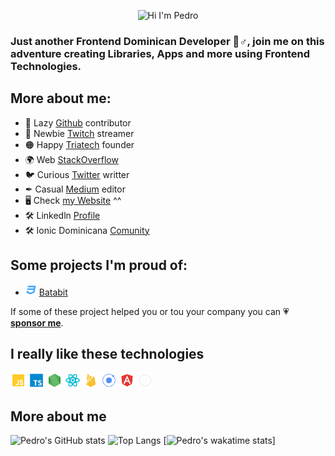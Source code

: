 <p align="center">
  <img src="https://i.imgur.com/lbwNTNl.jpg" width="1280" title="Hi I'm Pedro">
</p>

### Just another Frontend Dominican Developer 🤹♂️, join me on this adventure creating Libraries, Apps and more using Frontend Technologies.

## More about me:

- 🧭 Lazy [Github](https://github.com/pedromaironi) contributor
- 🔮 Newbie [Twitch](https://www.twitch.tv/pedromaironi) streamer
- 🟠 Happy [Triatech](https://triatechs.com) founder 
- 🌍 Web [StackOverflow](https://stackoverflow.com/users/15101417/pedro-m-toribio?tab=profile)
- 🐦 Curious [Twitter](https://twitter.com/pedromaironi) writter
- ✒  Casual [Medium](https://medium.com/@pedromarioni) editor
- 🖥 Check [my Website](https://pedromaironi.com) ^^
- 🛠 Linkedln [Profile](https://www.linkedin.com/in/pedro-maironi-toribio-a30514153/)
- 🛠 Ionic Dominicana [Comunity](https://github.com/ionic-dominicana)

## Some projects I'm proud of:

- <img src="https://github.com/PKief/vscode-material-icon-theme/blob/master/icons/css.svg" alt="JavaScript" width="18" height="18" /> [Batabit](https://pedromaironi.github.io/batata-bitcoin/)

If some of these project helped you or tou your company you can 💗 **[sponsor me](https://github.com/sponsors/pedromaironi)**.

## I really like these technologies

<p align="left">
<img src="https://github.com/PKief/vscode-material-icon-theme/blob/master/icons/javascript.svg" alt="JavaScript" width="25" height="25" />
<img src="https://github.com/PKief/vscode-material-icon-theme/blob/master/icons/typescript.svg" alt="TypeScript" width="25" height="25" />
<img src="https://github.com/PKief/vscode-material-icon-theme/blob/master/icons/nodejs_alt.svg" alt="Nodejs" width="25" height="25" />
<img src="https://github.com/PKief/vscode-material-icon-theme/blob/master/icons/react.svg" alt="React" width="25" height="25" />
<img src="https://github.com/PKief/vscode-material-icon-theme/blob/master/icons/firebase.svg" alt="Firebase" width="25" height="25" />
<img src="https://github.com/PKief/vscode-material-icon-theme/blob/master/icons/ionic.svg" alt="Ionic" width="25" height="25" />
<img src="https://github.com/PKief/vscode-material-icon-theme/blob/master/icons/angular.svg" alt="Angular" width="25" height="25" />
<img src="https://github.com/PKief/vscode-material-icon-theme/blob/master/icons/wakatime.svg" alt="Wakatime" width="25" height="25" />
</p>

## More about me

![Pedro's GitHub stats](https://github-readme-stats.vercel.app/api?username=pedromaironi&show_icons=true&theme=vue)
![Top Langs](https://github-readme-stats.vercel.app/api/top-langs/?username=pedromaironi&layout=compact)
[![Pedro's wakatime stats](https://github-readme-stats.vercel.app/api/wakatime?username=pedromaironi)]
